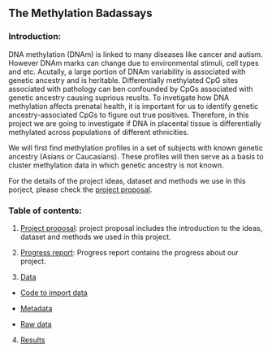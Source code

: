 ## The Methylation Badassays

### Introduction:

DNA methylation (DNAm) is linked to many diseases like cancer and autism. However DNAm marks can change due to environmental stimuli, cell types and etc. Acutally, a large portion of DNAm variability is associated with genetic ancestry and is heritable. Differentially methylated CpG sites associated with pathology can ben confounded by CpGs associated with genetic ancestry causing suprious reuslts. To invetigate how DNA methylation affects prenatal health, it is important for us to identify genetic ancestry-associated CpGs to figure out true positives. Therefore, in this project we are going to investigate if DNA in placental tissue is differentially methylated across populations of different ethnicities. 

We will first find methylation profiles in a set of subjects with known genetic ancestry (Asians or Caucasians). These profiles will then serve as a basis to cluster methylation data in which genetic ancestry is not known.

For the details of the project ideas, dataset and methods we use in this porject, please check the [project proposal](https://github.com/STAT540-UBC/team_Methylation-Badassays/blob/master/project_proposal.md). 

### Table of contents:

1. [Project proposal](https://github.com/STAT540-UBC/team_Methylation-Badassays/blob/master/project_proposal.md): project proposal includes the introduction to the ideas, dataset and methods we used in this project.

2. [Progress report](https://github.com/STAT540-UBC/team_Methylation-Badassays/blob/master/progress_report.md): Progress report contains the progress about our project.

3. [Data](https://github.com/STAT540-UBC/team_Methylation-Badassays/tree/master/data)

  + [Code to import data](https://github.com/STAT540-UBC/team_Methylation-Badassays/blob/master/data/processed_data/PreprocessQC.Rmd)
  
  + [Metadata](https://github.com/STAT540-UBC/team_Methylation-Badassays/tree/master/data/Raw%20Data/supplementary%20clinical%20info)
  
  + [Raw data](https://github.com/STAT540-UBC/team_Methylation-Badassays/tree/master/data/Raw%20Data/IDATS)

4. [Results](https://github.com/STAT540-UBC/team_Methylation-Badassays/tree/master/results)